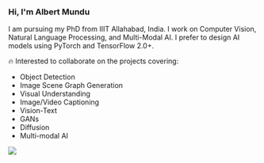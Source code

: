 <h3 align="left">Hi, I'm Albert Mundu</h3>
<p>I am pursuing my PhD from IIIT Allahabad, India. I work on Computer Vision, Natural Language Processing, and Multi-Modal AI. I prefer to design AI models using PyTorch and TensorFlow 2.0+.</p>

:fire: Interested to collaborate on the projects covering: 
- Object Detection
- Image Scene Graph Generation
- Visual Understanding
- Image/Video Captioning
- Vision-Text
- GANs
- Diffusion
- Multi-modal AI






<!--
<p align="left">My interests lies in computer vision and reinforcement learning. I enjoy working on AI/ML problems.</p>
<p align="left"> <img src="https://komarev.com/ghpvc/?username=anugunjnaman&label=Profile%20views&color=0e75b6&style=flat" alt="anugunjnaman" /> </p>

- Added [Convolution Vision Transformers (CvT)](https://arxiv.org/abs/2103.15808) to [🤗 Transformers Library](https://github.com/huggingface/transformers)
- Added [LeViT: Introducing Convolutions to Vision Transformers](https://arxiv.org/abs/2104.01136) to [🤗 Transformers Library](https://github.com/huggingface/transformers)
- A Deep Learning Solution for Automation of Pavement Condition Index for Smart India Hackathon 2020. [PATH-Pavement-Assessment-Tracking-and-Health](https://github.com/AnugunjNaman/PATH-Pavement-Assessment-Tracking-and-Health-SIH2020)
- Few Shot Speech Emotion Recognition. [Fixed-MAML](https://arxiv.org/pdf/2101.01356.pdf)
- Gender based Author Profiling of Tweets. [Multimodal Author Profiling System for Tweets](https://ieeexplore.ieee.org/abstract/document/9482514/)

#### Research Areas
-  Computer Vision, Vison-Text

-->


<!--
- 👋 Hi, I’m @albertmundu
- 👀 I’m interested in ...
- 🌱 I’m currently learning ...
- 💞️ I’m looking to collaborate on ...
- 📫 How to reach me ...
-->

![](https://komarev.com/ghpvc/?username=albertmundu&color=green)

<!---
albertmundu/albertmundu is a ✨ special ✨ repository because its `README.md` (this file) appears on your GitHub profile.
You can click the Preview link to take a look at your changes.
--->
